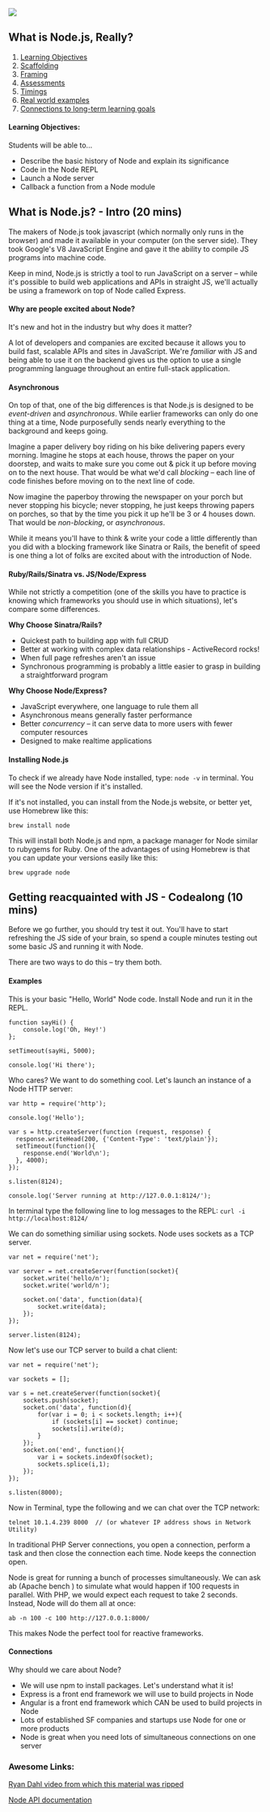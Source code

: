 ![](https://ga-dash.s3.amazonaws.com/production/assets/logo-9f88ae6c9c3871690e33280fcf557f33.png)

## What is Node.js, Really?

1. [Learning Objectives](#learning-objectives)
1. [Scaffolding](#scaffolding)
1. [Framing](#framing)
1. [Assessments](#assessments)
1. [Timings](#timings)
1. [Real world examples](#examples)
1. [Connections to long-term learning goals](#connections)

#### Learning Objectives:
Students will be able to...
- Describe the basic history of Node and explain its significance
- Code in the Node REPL
- Launch a Node server
- Callback a function from a Node module


## What is Node.js? - Intro (20 mins)

The makers of Node.js took javascript (which normally only runs in the browser) and made it available in your computer (on the server side). They took Google's V8 JavaScript Engine and gave it the ability to compile JS programs into machine code.

Keep in mind, Node.js is strictly a tool to run JavaScript on a server – while it's possible to build web applications and APIs in straight JS, we'll actually be using a framework on top of Node called Express. <!-- It's actually quite similar to Sinatra - you'll like it! -->

#### Why are people excited about Node?

It's new and hot in the industry but why does it matter?

A lot of developers and companies are excited because it allows you to build fast, scalable APIs and sites in JavaScript. We're _familiar_ with JS and being able to use it on the backend gives us the option to use a single programming language throughout an entire full-stack application.

#### Asynchronous

On top of that, one of the big differences is that Node.js is designed to be _event-driven_ and _asynchronous_. While earlier frameworks can only do one thing at a time, Node purposefully sends nearly everything to the background and keeps going.

Imagine a paper delivery boy riding on his bike delivering papers every morning. Imagine he stops at each house, throws the paper on your doorstep, and waits to make sure you come out & pick it up before moving on to the next house. That would be what we'd call _blocking_ – each line of code finishes before moving on to the next line of code.

Now imagine the paperboy throwing the newspaper on your porch but never stopping his bicycle; never stopping, he just keeps throwing papers on porches, so that by the time you pick it up he'll be 3 or 4 houses down. That would be _non-blocking_, or _asynchronous_.

While it means you'll have to think & write your code a little differently than you did with a blocking framework like Sinatra or Rails, the benefit of speed is one thing a lot of folks are excited about with the introduction of Node.

#### Ruby/Rails/Sinatra vs. JS/Node/Express

While not strictly a competition (one of the skills you have to practice is knowing which frameworks you should use in which situations), let's compare some differences.

__Why Choose Sinatra/Rails?__
- Quickest path to building app with full CRUD
- Better at working with complex data relationships - ActiveRecord rocks!
- When full page refreshes aren't an issue
- Synchronous programming is probably a little easier to grasp in building a straightforward program

__Why Choose Node/Express?__
- JavaScript everywhere, one language to rule them all
- Asynchronous means generally faster performance
- Better _concurrency_ – it can serve data to more users with fewer computer resources
- Designed to make realtime applications

#### Installing Node.js

To check if we already have Node installed, type: ``node -v`` in terminal. You will see the Node version if it's installed.

If it's not installed, you can install from the Node.js website, or better yet, use Homebrew like this:
```
brew install node
```

This will install both Node.js and npm, a package manager for Node similar to rubygems for Ruby. One of the advantages of using Homebrew is that you can update your versions easily like this:

```
brew upgrade node
```


## Getting reacquainted with JS - Codealong (10 mins)

Before we go further, you should try test it out. You'll have to start refreshing the JS side of your brain, so spend a couple minutes testing out some basic JS and running it with Node.

There are two ways to do this – try them both.

#### Examples

This is your basic "Hello, World" Node code.
Install Node and run it in the REPL.

```
function sayHi() { 
	console.log('Oh, Hey!') 
};

setTimeout(sayHi, 5000);

console.log('Hi there');
```
Who cares? We want to do something cool.
Let's launch an instance of a Node HTTP server:

```
var http = require('http');

console.log('Hello');

var s = http.createServer(function (request, response) {
  response.writeHead(200, {'Content-Type': 'text/plain'});
  setTimeout(function(){
  	response.end('World\n');
  }, 4000);
});

s.listen(8124);

console.log('Server running at http://127.0.0.1:8124/');

```
In terminal type the following line to log messages to the REPL:
``` curl -i http://localhost:8124/ ```

We can do something similiar using sockets. Node uses sockets as a TCP server.

```
var net = require('net');

var server = net.createServer(function(socket){
	socket.write('hello/n');
	socket.write('world/n');

	socket.on('data', function(data){
		socket.write(data);
	});
});

server.listen(8124);

```
Now let's use our TCP server to build a chat client:

```
var net = require('net');

var sockets = [];

var s = net.createServer(function(socket){
	sockets.push(socket);
	socket.on('data', function(d){
		for(var i = 0; i < sockets.length; i++){
			if (sockets[i] == socket) continue;
			sockets[i].write(d);
		}
	});
	socket.on('end', function(){
		var i = sockets.indexOf(socket);
		sockets.splice(i,1);
	});
});

s.listen(8000);

``` 
Now in Terminal, type the following and we can chat over the TCP network:

```
telnet 10.1.4.239 8000  // (or whatever IP address shows in Network Utility)

```
In traditional PHP Server connections, you open a connection, perform a task and then close the connection each time. Node keeps the connection open.

Node is great for running a bunch of processes simultaneously. We can ask ab (Apache bench ) to simulate what would happen if 100 requests in parallel. With PHP, we would expect each request to take 2 seconds. Instead, Node will do them all at once:

```
ab -n 100 -c 100 http://127.0.0.1:8000/

```
This makes Node the perfect tool for reactive frameworks.

#### Connections
Why should we care about Node?
- We will use npm to install packages. Let's understand what it is!
- Express is a front end framework we will use to build projects in Node
- Angular is a front end framework which CAN be used to build projects in Node
- Lots of established SF companies and startups use Node for one or more products
- Node is great when you need lots of simultaneous connections on one server

### Awesome Links:
[Ryan Dahl video from which this material was ripped](https://www.youtube.com/watch?v=jo_B4LTHi3I)

[Node API documentation](https://nodejs.org/api/)

